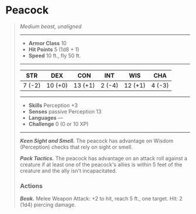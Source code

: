 # Peacock
>*Medium beast, unaligned*
>___
>- **Armor Class** 10
>- **Hit Points** 5 (1d8 + 1)
>- **Speed** 10 ft., fly 50 ft.
>___
>|STR|DEX|CON|INT|WIS|CHA|
>|:---:|:---:|:---:|:---:|:---:|:---:|
>|7 (-2)|10 (+0)|13 (+1)|2 (-4)|12 (+1)|4 (-3)|
>___
>- **Skills** Perception +3
>- **Senses** passive Perception 13
>- **Languages** —
>- **Challenge** 0 (0 or 10 XP)
>___
>***Keen Sight and Smell.*** The peacock has advantage on Wisdom (Perception) checks that rely on sight or smell.  
>
>***Pack Tactics.*** The peacock has advantage on an attack roll against a creature if at least one of the peacock's allies is within 5 feet of the creature and the ally isn't incapacitated.  
>
>### Actions
>***Beak.*** Melee Weapon Attack: +2 to hit, reach 5 ft., one target. Hit: 2 (1d4) piercing damage.
